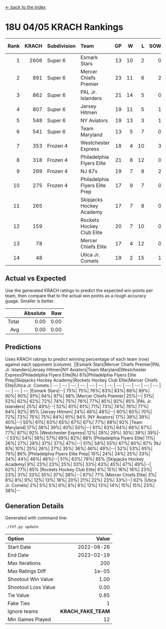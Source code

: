 [<- back to the index](readme.md)
# 18U 04/05 KRACH Rankings
Rank|KRACH|Subdivision|Team|GP|W|L|SOW|SOL|T|SoS|Exp Wins|Win Diff
---:|---:|:---|:---|---:|---:|---:|---:|---:|---:|---:|---:|---:
1|2606|Super 6|Esmark Stars|13|10|2|0|0|1|740|10.8|-0.0
2|891|Super 6|Mercer Chiefs Premier|23|11|6|2|3|1|916|13.8|-0.0
3|862|Super 6|PAL Jr. Islanders|21|14|5|0|1|1|455|14.8|-0.0
4|807|Super 6|Jersey Hitmen|19|11|5|1|1|1|539|12.8|-0.0
5|548|Super 6|NY Aviators|19|13|3|1|1|1|208|14.9|0.0
6|541|Super 6|Team Maryland|13|5|7|0|0|1|1235|5.8|-0.0
7|353|Frozen 4|Westchester Express|18|4|10|3|0|1|598|7.8|-0.0
8|318|Frozen 4|Philadelphia Flyers Elite|21|8|12|0|0|1|705|8.8|-0.0
9|299|Frozen 4|NJ 87s|19|7|8|2|1|1|390|9.9|0.0
10|275|Frozen 4|Philadelphia Flyers Elite Prep|17|9|7|0|0|1|295|9.9|0.0
11|265||Skipjacks Hockey Academy|17|7|8|0|1|1|433|7.8|-0.0
12|159||Rockets Hockey Club Elite|20|7|10|0|2|1|414|7.9|0.0
13|78||Mercer Chiefs Elite|17|4|12|0|0|1|352|4.9|0.0
14|48||Utica Jr. Comets|19|2|15|1|0|1|273|3.9|0.0

## Actual vs Expected
Use the generated KRACH ratings to predict the expected win points per team, then compare that to the actual win points as a rough accuracy guage. Smaller is better.

||Absolute|Raw
|---:|---:|---:
|Total|0.00|0.00
|Avg|0.00|0.00

## Predictions
Uses KRACH ratings to predict winning percentage of each team (row) against each opponent (column).
||Esmark Stars|Mercer Chiefs Premier|PAL Jr. Islanders|Jersey Hitmen|NY Aviators|Team Maryland|Westchester Express|Philadelphia Flyers Elite|NJ 87s|Philadelphia Flyers Elite Prep|Skipjacks Hockey Academy|Rockets Hockey Club Elite|Mercer Chiefs Elite|Utica Jr. Comets
| --: | --: | --: | --: | --: | --: | --: | --: | --: | --: | --: | --: | --: | --: | --: 
|Esmark Stars|--| 75%| 75%| 76%| 83%| 83%| 88%| 89%| 90%| 90%| 91%| 94%| 97%| 98%
|Mercer Chiefs Premier| 25%|--| 51%| 52%| 62%| 62%| 72%| 74%| 75%| 76%| 77%| 85%| 92%| 95%
|PAL Jr. Islanders| 25%| 49%|--| 52%| 61%| 61%| 71%| 73%| 74%| 76%| 77%| 84%| 92%| 95%
|Jersey Hitmen| 24%| 48%| 48%|--| 60%| 60%| 70%| 72%| 73%| 75%| 75%| 84%| 91%| 94%
|NY Aviators| 17%| 38%| 39%| 40%|--| 50%| 61%| 63%| 65%| 67%| 67%| 77%| 88%| 92%
|Team Maryland| 17%| 38%| 39%| 40%| 50%|--| 61%| 63%| 64%| 66%| 67%| 77%| 87%| 92%
|Westchester Express| 12%| 28%| 29%| 30%| 39%| 39%|--| 53%| 54%| 56%| 57%| 69%| 82%| 88%
|Philadelphia Flyers Elite| 11%| 26%| 27%| 28%| 37%| 37%| 47%|--| 51%| 54%| 55%| 67%| 80%| 87%
|NJ 87s| 10%| 25%| 26%| 27%| 35%| 36%| 46%| 49%|--| 52%| 53%| 65%| 79%| 86%
|Philadelphia Flyers Elite Prep| 10%| 24%| 24%| 25%| 33%| 34%| 44%| 46%| 48%|--| 51%| 63%| 78%| 85%
|Skipjacks Hockey Academy|  9%| 23%| 23%| 25%| 33%| 33%| 43%| 45%| 47%| 49%|--| 62%| 77%| 85%
|Rockets Hockey Club Elite|  6%| 15%| 16%| 16%| 23%| 23%| 31%| 33%| 35%| 37%| 38%|--| 67%| 77%
|Mercer Chiefs Elite|  3%|  8%|  8%|  9%| 12%| 13%| 18%| 20%| 21%| 22%| 23%| 33%|--| 62%
|Utica Jr. Comets|  2%|  5%|  5%|  6%|  8%|  8%| 12%| 13%| 14%| 15%| 15%| 23%| 38%|--

## Generation Details

Generated with command line:
```
./thf.py update
```

| Option | Value |
| :----- | ----: |
| Start Date | 2022-08-26 |
| End Date | 2023-02-19 |
| Max Iterations | 200 |
| Max Ratings Diff | 1e-05 |
| Shootout Win Value | 1.00 |
| Shootout Loss Value | 0.00 |
| Tie Value | 0.85 |
| Fake Ties | 1 |
| Ignore teams | __KRACH_FAKE_TEAM__ |
| Min Games Played | 12 |

